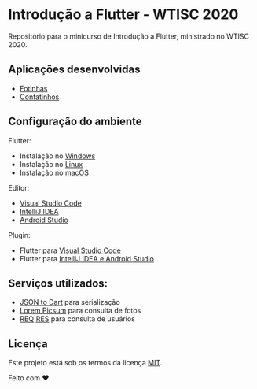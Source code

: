 # Introdução a Flutter - WTISC 2020

Repositório para o minicurso de Introdução a Flutter, ministrado no WTISC 2020.

## Aplicações desenvolvidas

- [Fotinhas](https://github.com/robsonsilv4/fotinhas)
- [Contatinhos]()

## Configuração do ambiente

Flutter:

- Instalação no [Windows](https://flutter.dev/docs/get-started/install/windows)
- Instalação no [Linux](https://flutter.dev/docs/get-started/install/linux)
- Instalação no [macOS](https://flutter.dev/docs/get-started/install/macos)

Editor:

- [Visual Studio Code](https://code.visualstudio.com/)
- [IntelliJ IDEA](https://www.jetbrains.com/pt-br/idea/download/)
- [Android Studio](https://developer.android.com/studio#downloads)

Plugin:

- Flutter para [Visual Studio Code](https://marketplace.visualstudio.com/items?itemName=Dart-Code.flutter)
- Flutter para [IntelliJ IDEA e Android Studio](https://plugins.jetbrains.com/plugin/9212-flutter)

## Serviços utilizados:

- [JSON to Dart](https://javiercbk.github.io/json_to_dart/) para serialização
- [Lorem Picsum](https://picsum.photos/) para consulta de fotos
- [REQ|RES](https://reqres.in/) para consulta de usuários

## Licença

Este projeto está sob os termos da licença [MIT](LICENSE).

Feito com ❤️

